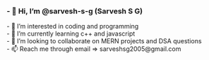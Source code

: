 <h3>- 👋 Hi, I’m @sarvesh-s-g (Sarvesh S G)</h3>
- 👀 I’m interested in coding and programming <br>
- 🌱 I’m currently learning c++ and javascript <br>
- 💞️ I’m looking to collaborate on MERN projects and DSA questions <br>
- 📫 Reach me through email => sarveshsg2005@gmail.com <br>


<!---
sarvesh-s-g/sarvesh-s-g is a ✨ special ✨ repository because its `README.md` (this file) appears on your GitHub profile.
You can click the Preview link to take a look at your changes.
--->
